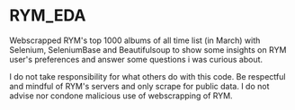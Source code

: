 # RYM_EDA

Webscrapped RYM's top 1000 albums of all time list (in March) with Selenium, SeleniumBase and Beautifulsoup to show some insights on RYM user's preferences and answer some questions i was curious about.

I do not take responsibility for what others do with this code. Be respectful and mindful of RYM's servers and only scrape for public data. I do not advise nor condone malicious use of webscrapping of RYM.
